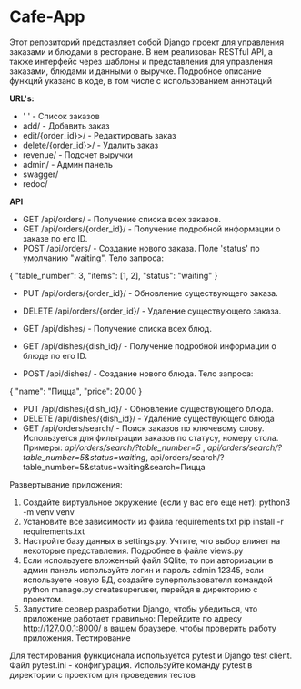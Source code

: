 # Cafe-App
Этот репозиторий представляет собой Django проект для управления заказами и блюдами в ресторане. В нем реализован RESTful API, а также интерфейс через шаблоны и представления для управления заказами, блюдами и данными о выручке. Подробное описание функций указано в коде, в том числе с использованием аннотаций

**URL's:**
- ' '  - Список заказов
- add/ - Добавить заказ
- edit/{order_id}>/ - Редактировать заказ
- delete/{order_id}>/ - Удалить заказ
- revenue/ - Подсчет выручки
- admin/ - Админ панель
- swagger/ 
- redoc/

**API**
- GET /api/orders/ - Получение списка всех заказов. 
- GET /api/orders/{order_id}/ - Получение подробной информации о заказе по его ID.
- POST /api/orders/ - Создание нового заказа. Поле 'status' по умолчанию "waiting". Тело запроса:

{
    "table_number": 3,
    "items": [1, 2],
    "status": "waiting"
}
- PUT /api/orders/{order_id}/ - Обновление существующего заказа.
- DELETE /api/orders/{order_id}/ - Удаление существующего заказа.

- GET /api/dishes/ - Получение списка всех блюд.
- GET /api/dishes/{dish_id}/ - Получение подробной информации о блюде по его ID.
- POST /api/dishes/ - Создание нового блюда. Тело запроса:

{
    "name": "Пицца",
    "price": 20.00
}
- PUT /api/dishes/{dish_id}/ -  Обновление существующего блюда.
- DELETE /api/dishes/{dish_id}/ - Удаление существующего блюда
- GET /api/orders/search/ - Поиск заказов по ключевому слову. Используется для фильтрации заказов по статусу, номеру стола. Примеры: 
*api/orders/search/?table_number=5*  , *api/orders/search/?table_number=5&status=waiting*,  api/orders/search/?table_number=5&status=waiting&search=Пицца



Развертывание приложения:
1. Создайте виртуальное окружение (если у вас его еще нет):
python3 -m venv venv
2. Установите все зависимости из файла requirements.txt 
pip install -r requirements.txt
3. Настройте базу данных в settings.py. Учтите, что выбор влияет на некоторые представления. Подробнее в файле views.py
4. Если используете вложенный файл SQlite, то при авторизации в админ панель используйте логин и пароль admin 12345, если используете новую БД, создайте суперпользователя командой python manage.py createsuperuser, перейдя в директорию с проектом.
5. Запустите сервер разработки Django, чтобы убедиться, что приложение работает правильно: Перейдите по адресу http://127.0.0.1:8000/ в вашем браузере, чтобы проверить работу приложения.
Тестирование

Для тестирования функционала используется pytest и Django test client. 
Файл pytest.ini - конфигурация. Используйте команду pytest в директории с проектом для проведения тестов 